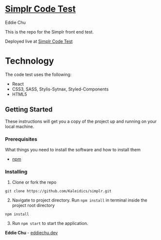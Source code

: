 # [Simplr Code Test](https://simplrcode.netlify.com/)

Eddie Chu

This is the repo for the Simplr front end test.

Deployed live at [Simplr Code Test](https://simplrcode.netlify.com/)

# Technology
The code test uses the following:

- React
- CSS3, SASS, Stylis-Sytnax, Styled-Components
- HTML5

## Getting Started

These instructions will get you a copy of the project up and running on your local machine.

### Prerequisites

What things you need to install the software and how to install them

- [npm](https://www.npmjs.com/get-npm)


### Installing

1. Clone or fork the repo

```
git clone https://github.com/Kaleidics/simplr.git
```

2. Navigate to project directory. Run `npm install` in terminal inside the project root directory

```
npm install
```
3. Run `npm start` to start the application.


**Eddie Chu** - [eddiechu.dev](https://www.eddiechu.dev/)
